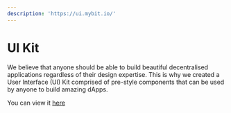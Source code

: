 ```yaml
---
description: 'https://ui.mybit.io/'
---
```


# UI Kit

We believe that anyone should be able to build beautiful decentralised applications regardless of their design expertise. This is why we created a User Interface \(UI\) Kit comprised of pre-style components that can be used by anyone to build amazing dApps.

You can view it [here](https://ui.mybit.io/)


